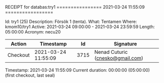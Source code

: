 RECEIPT for databas:try1
================ 2021-03-24 11:55:09 =================

Id:          try1 (25)
Description: Försök 1 (tenta).
What:        Tentamen
Where:       kmom10/try1
Active:      2021-03-24 09:00:00 - 2021-03-24 23:59:59
Length:      05:00:00
Acronym:     necu20

| Action   | Timestamp           | Id    | Signature |
|----------|---------------------|-------|-----------|
| Checkout | 2021-03-24 11:55:09 |  3715 | Nenad Cuturic (cnesko@gmail.com) |

Timestamp:        2021-03-24 11:55:09
Current duration: 00:00:00 (05:00:00) (first checkout, last seal)

